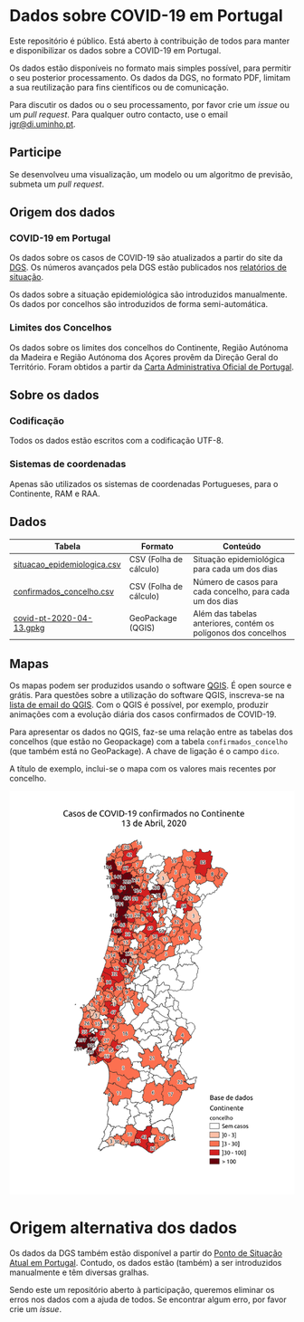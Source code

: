 # Dados sobre COVID-19 em Portugal

Este repositório é público. Está aberto à contribuição de todos para manter e disponibilizar os dados sobre a COVID-19 em Portugal.

Os dados estão disponíveis no formato mais simples possível, para permitir o seu posterior processamento. Os dados da DGS, no formato PDF, limitam a sua reutilização para fins científicos ou de comunicação.

Para discutir os dados ou o seu processamento, por favor crie um *issue* ou um *pull request*. Para qualquer outro contacto, use o email [jgr@di.uminho.pt](mailto:jgr@di.uminho.pt).

## Participe

Se desenvolveu uma visualização, um modelo ou um algoritmo de previsão, submeta um *pull request*.

## Origem dos dados

### COVID-19 em Portugal

Os dados sobre os casos de COVID-19 são atualizados a partir do site da [DGS](https://covid19.min-saude.pt/). Os números avançados pela DGS estão publicados nos [relatórios de situação](https://covid19.min-saude.pt/relatorio-de-situacao/).

Os dados sobre a situação epidemiológica são introduzidos manualmente. Os dados por concelhos são introduzidos de forma semi-automática.

### Limites dos Concelhos 

Os dados sobre os limites dos concelhos do Continente, Região Autónoma da Madeira e Região Autónoma dos Açores provêm da Direção Geral do Território. Foram obtidos a partir da [Carta Administrativa Oficial de Portugal](http://www.dgterritorio.pt/dados_abertos/caop/).

## Sobre os dados

### Codificação

Todos os dados estão escritos com a codificação UTF-8.

### Sistemas de coordenadas

Apenas são utilizados os sistemas de coordenadas Portugueses, para o Continente, RAM e RAA.

## Dados

| Tabela                                                     | Formato                | Conteúdo                                                  |
| ---------------------------------------------------------- | ---------------------- | --------------------------------------------------------- |
| [situacao_epidemiologica.csv](situacao_epidemiologica.csv) | CSV (Folha de cálculo) | Situação epidemiológica para cada um dos dias             |
| [confirmados_concelho.csv](confirmados_concelho.csv)       | CSV (Folha de cálculo) | Número de casos para cada concelho, para cada um dos dias |
| [covid-pt-2020-04-13.gpkg](covid-pt-2020-04-13.gpkg)       | GeoPackage (QGIS)      | Além das tabelas anteriores, contém os polígonos dos concelhos |

## Mapas

Os mapas podem ser produzidos usando o software [QGIS](https://www.qgis.org/pt_PT/site/). É open source e grátis. Para questões sobre a utilização do software QGIS, inscreva-se na [lista de email do QGIS](https://lists.osgeo.org/mailman/listinfo/qgis-pt). Com o QGIS é possível, por exemplo, produzir animações com a evolução diária dos casos confirmados de COVID-19.

Para apresentar os dados no QGIS, faz-se uma relação entre as tabelas dos concelhos (que estão no Geopackage) com a tabela `confirmados_concelho` (que também está no GeoPackage). A chave de ligação é o campo `dico`.

A título de exemplo, inclui-se o mapa com os valores mais recentes por concelho.

![](mapas/concelho_continente_20200413.png)

# Origem alternativa dos dados

Os dados da DGS também estão disponível a partir do [Ponto de Situação Atual em Portugal](https://covid19.min-saude.pt/ponto-de-situacao-atual-em-portugal/). Contudo, os dados estão (também) a ser introduzidos manualmente e têm diversas gralhas. 

Sendo este um repositório aberto à participação, queremos eliminar os erros nos dados com a ajuda de todos. Se encontrar algum erro, por favor crie um *issue*.